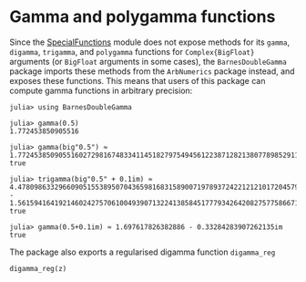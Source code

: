 # Gamma and polygamma functions

Since the [SpecialFunctions](https://specialfunctions.juliamath.org/latest/) module does not expose methods for its `gamma`, `digamma`, `trigamma`, and `polygamma` functions for `Complex{BigFloat}` arguments (or `BigFloat` arguments in some cases), the `BarnesDoubleGamma` package imports these methods from the `ArbNumerics` package instead, and exposes these functions. This means that users of this package can compute gamma functions in arbitrary precision:

```jldoctest
julia> using BarnesDoubleGamma

julia> gamma(0.5)
1.772453850905516

julia> gamma(big"0.5") ≈ 1.772453850905516027298167483341145182797549456122387128213807789852911284591025
true

julia> trigamma(big"0.5" + 0.1im) ≈ 4.478098633296609051553895070436598168315890071978937242212121017204579883839952 - 1.561594164192146024275706100493907132241385845177793426420827577586671268403448im
true

julia> gamma(0.5+0.1im) ≈ 1.697617826382886 - 0.33284283907262135im
true
```

The package also exports a regularised digamma function `digamma_reg`

```@docs
digamma_reg(z)
```
